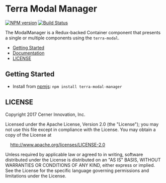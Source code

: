 # Terra Modal Manager


[![NPM version](http://img.shields.io/npm/v/terra-modal-manager.svg)](https://www.npmjs.org/package/terra-modal-manager)
[![Build Status](https://travis-ci.org/cerner/terra.svg?branch=master)](https://travis-ci.org/cerner/terra)

The ModalManager is a Redux-backed Container component that presents a single or multiple components using the `terra-modal`.

- [Getting Started](#getting-started)
- [Documentation](https://github.com/cerner/terra/tree/master/packages/terra-modal-manager/docs)
- [LICENSE](#license)

## Getting Started

- Install from [npmjs](https://www.npmjs.com): `npm install terra-modal-manager`

## LICENSE

Copyright 2017 Cerner Innovation, Inc.

Licensed under the Apache License, Version 2.0 (the "License"); you may not use this file except in compliance with the License. You may obtain a copy of the License at

&nbsp;&nbsp;&nbsp;&nbsp;http://www.apache.org/licenses/LICENSE-2.0

Unless required by applicable law or agreed to in writing, software distributed under the License is distributed on an "AS IS" BASIS, WITHOUT WARRANTIES OR CONDITIONS OF ANY KIND, either express or implied. See the License for the specific language governing permissions and limitations under the License.
